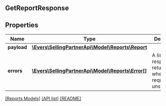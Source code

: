 ## GetReportResponse

## Properties

Name | Type | Description | Notes
------------ | ------------- | ------------- | -------------
**payload** | [**\Evers\SellingPartnerApi\Model\Reports\Report**](Report.md) |  | [optional]
**errors** | [**\Evers\SellingPartnerApi\Model\Reports\Error[]**](Error.md) | A list of error responses returned when a request is unsuccessful. | [optional]

[[Reports Models]](../) [[API list]](../../Api) [[README]](../../../README.md)
